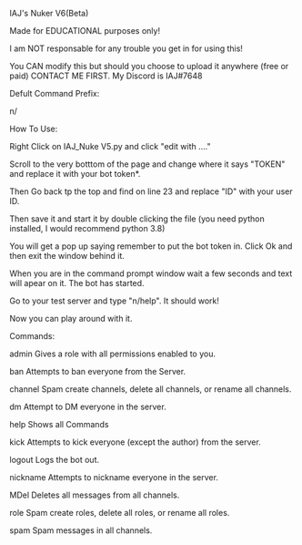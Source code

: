 IAJ's Nuker V6(Beta)

Made for EDUCATIONAL purposes only!

I am NOT responsable for any trouble you get in for using this!

You CAN modify this but should you choose to upload it anywhere (free or paid) CONTACT ME FIRST. My Discord is IAJ#7648

Defult Command Prefix:

n/

How To Use:

Right Click on IAJ_Nuke V5.py and click "edit with ...." 

Scroll to the very botttom of the page and change where it says "TOKEN" and replace it with your bot token*.

Then Go back tp the top and find on line 23 and replace "ID" with your user ID.

Then save it and start it by double clicking the file (you need python installed, I would recommend python 3.8)

You will get a pop up saying remember to put the bot token in. Click Ok and then exit the window behind it.

When you are in the command prompt window wait a few seconds and text will apear on it. The bot has started.

Go to your test server and type "n/help". It should work!

Now you can play around with it.


Commands:

  admin    Gives a role with all permissions enabled to you.

  ban      Attempts to ban everyone from the Server.

  channel  Spam create channels, delete all channels, or rename all channels.

  dm       Attempt to DM everyone in the server.

  help     Shows all Commands

  kick     Attempts to kick everyone (except the author) from the server.

  logout   Logs the bot out.

  nickname Attempts to nickname everyone in the server.

  MDel     Deletes all messages from all channels.

  role     Spam create roles, delete all roles, or rename all roles.

  spam     Spam messages in all channels.
